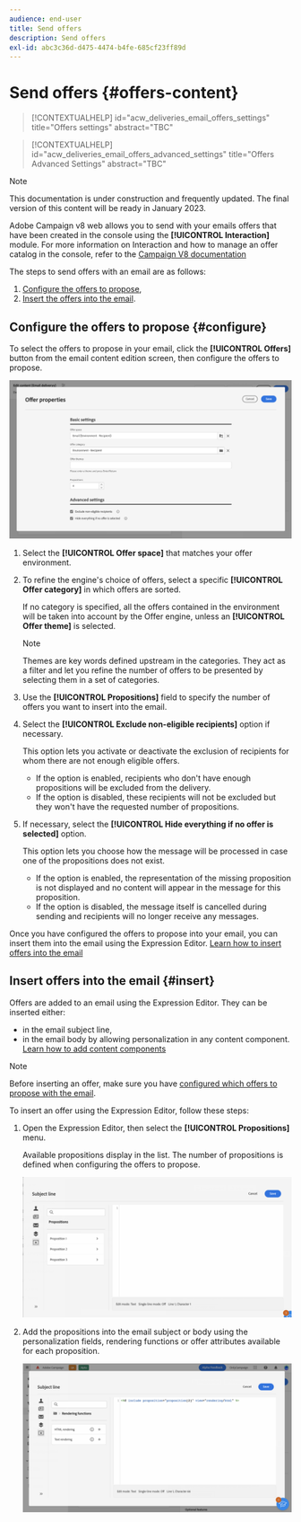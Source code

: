 ```yaml
---
audience: end-user
title: Send offers
description: Send offers
exl-id: abc3c36d-d475-4474-b4fe-685cf23ff89d
---
```

# Send offers {#offers-content}

>[!CONTEXTUALHELP]
>id="acw_deliveries_email_offers_settings"
>title="Offers settings"
>abstract="TBC"

>[!CONTEXTUALHELP]
>id="acw_deliveries_email_offers_advanced_settings"
>title="Offers Advanced Settings"
>abstract="TBC"

>[!NOTE]
>
>This documentation is under construction and frequently updated. The final version of this content will be ready in January 2023.

Adobe Campaign v8 web allows you to send with your emails offers that have been created in the console using the **[!UICONTROL Interaction]** module. For more information on Interaction and how to manage an offer catalog in the console, refer to the [Campaign V8 documentation](https://experienceleague.adobe.com/docs/campaign/campaign-v8/offers/interaction.html)

The steps to send offers with an email are as follows:

1. [Configure the offers to propose](#configure),
1. [Insert the offers into the email](#insert).

## Configure the offers to propose {#configure}

To select the offers to propose in your email, click the **[!UICONTROL Offers]** button from the email content edition screen, then configure the offers to propose.

![](assets/create-content-offers.png)

1. Select the **[!UICONTROL Offer space]** that matches your offer environment.

1. To refine the engine's choice of offers, select a specific **[!UICONTROL Offer category]** in which offers are sorted.

    If no category is specified, all the offers contained in the environment will be taken into account by the Offer engine, unless an **[!UICONTROL Offer theme]** is selected.

    >[!NOTE]
    >
    >Themes are key words defined upstream in the categories. They act as a filter and let you refine the number of offers to be presented by selecting them in a set of categories. 

1. Use the **[!UICONTROL Propositions]** field to specify the number of offers you want to insert into the email.

1. Select the **[!UICONTROL Exclude non-eligible recipients]** option if necessary.

    This option lets you activate or deactivate the exclusion of recipients for whom there are not enough eligible offers.
    
    * If the option is enabled, recipients who don't have enough propositions will be excluded from the delivery.
    * If the option is disabled, these recipients will not be excluded but they won't have the requested number of propositions.

1. If necessary, select the **[!UICONTROL Hide everything if no offer is selected]** option.

    This option lets you choose how the message will be processed in case one of the propositions does not exist.
    
    * If the option is enabled, the representation of the missing proposition is not displayed and no content will appear in the message for this proposition.
    * If the option is disabled, the message itself is cancelled during sending and recipients will no longer receive any messages.

Once you have configured the offers to propose into your email, you can insert them into the email using the Expression Editor. [Learn how to insert offers into the email](#insert)

## Insert offers into the email {#insert}

Offers are added to an email using the Expression Editor. They can be inserted either:

* in the email subject line,
* in the email body by allowing personalization in any content component. [Learn how to add content components](content-components.md)

>[!NOTE]
>
>Before inserting an offer, make sure you have [configured which offers to propose with the email](#configure).

To insert an offer using the Expression Editor, follow these steps:

1. Open the Expression Editor, then select the **[!UICONTROL Propositions]** menu.

    Available propositions display in the list. The number of propositions is defined when configuring the offers to propose.

    ![](assets/offer-insertion.png)

1. Add the propositions into the email subject or body using the personalization fields, rendering functions or offer attributes available for each proposition.

    ![](assets/offer-inserted.png)
